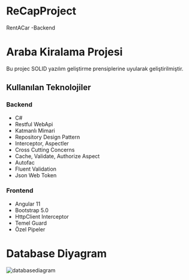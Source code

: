 # ReCapProject
RentACar -Backend

# Araba Kiralama Projesi
Bu projec SOLID yazılım geliştirme prensiplerine uyularak geliştirilmiştir.

## Kullanılan Teknolojiler
  ### Backend
- C#
- Restful WebApi
- Katmanlı Mimari
- Repository Design Pattern
- Interceptor, Aspectler
- Cross Cutting Concerns
- Cache, Validate, Authorize Aspect
- Autofac
- Fluent Validation
- Json Web Token

 ### Frontend
- Angular 11
- Bootstrap 5.0
- HttpClient Interceptor
- Temel Guard
- Özel Pipeler

# Database Diyagram
![databasediagram](https://user-images.githubusercontent.com/61757062/115145336-b68a9100-a059-11eb-9ec9-c12951d7d58e.png)
